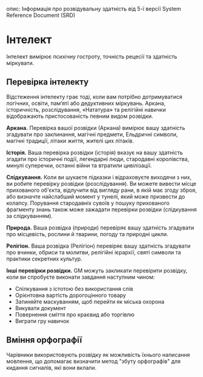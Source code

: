 опис: Інформація про розвідувальну здатність від 5-ї версії System Reference Document (SRD)

# Інтелект
Інтелект вимірює психічну гостроту, точність рецесії та здатність міркувати.

## Перевірка інтелекту
Відстеження інтелекту грає тоді, коли вам потрібно дотримуватися логічних, освіти, пам’яті або дедуктивних міркувань. Аркана, історичність, розслідування, «Нататура» та релігійні навички відображають пристосованість певним видом розвідки.

**Аркана.** Перевірка вашої розвідки (Аркана) вимірює вашу здатність згадувати про заклинання, магічні предмети, Ельдричні символи, магічні традиції, літаки життя, жителі цих літаків.

**Історія.** Ваша перевірка розвідки (історія) вказує на вашу здатність згадати про історичні події, легендарні люди, стародавні королівства, минулі суперечки, останні війни та втратили цивілізації.

**Слідкування.** Коли ви шукаєте підказки і відраховуєте виходячи з них, ви робите перевірку розвідки (розслідування). Ви можете вивести місце прихованого об'єкта, відлучити від вигляду рани, в якій має згоду зброя, або визначте найслабший момент у тунелі, який може призвести до колапсу. Порування стародавніх сувоїв у пошуку прихованого фрагменту знань також може зажадати перевірки розвідки (слідкування за слідкуванням).

**Природа.** Ваша розвідка (природи) перевіряє вашу здатність згадувати про місцевість, рослини й тварини, погоду та природні цикли.

**Релігіон.** Ваша розвідка (Релігіон) перевіряє вашу здатність згадувати про вчинки, обриси та молитви, релігійні ієрархії, святі символи та практики секретних культур.

**Інші перевірки розвідки.** GM можуть закликати перевірити розвідку, коли ви спробуєте виконати завдання наступним чином:

* Спілкування з істотою без використання слів
* Орієнтовна вартість дорогоцінного товару
* Затиняйте маскуванням, щоб перейти як міська охорона
* Викувати документ
* Повернення сміття про краєвид або торгівлю
* Виграти гру навичок

## Вміння орфографії
Чарівники використовують розвідку як можливість їхнього написання мовлення, що допомагає визначити метод "збуту орфографів" для кидання сигналів, які вони вклали.